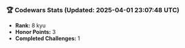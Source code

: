 ### 🏆 Codewars Stats (Updated: 2025-04-01 23:07:48 UTC)

- **Rank:** 8 kyu
- **Honor Points:** 3
- **Completed Challenges:** 1
